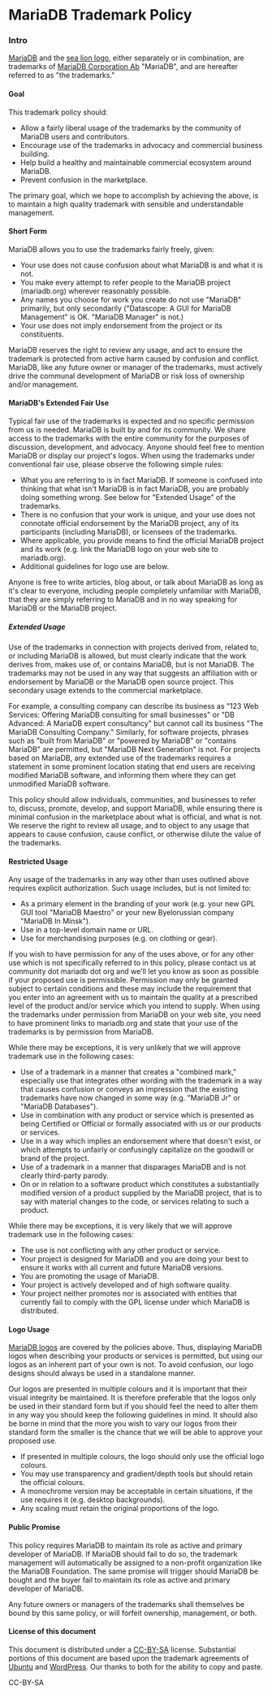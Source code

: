 
# MariaDB Trademark Policy


### Intro


[MariaDB](https://mariadb.org) and the [sea lion logo](https://mariadb.org/en/logos/), either separately or in combination, are trademarks of [MariaDB Corporation Ab](https://www.mariadb.com/) "MariaDB", and are hereafter referred to as "the trademarks."


#### Goal


This trademark policy should:


* Allow a fairly liberal usage of the trademarks by the community of MariaDB users and contributors.
* Encourage use of the trademarks in advocacy and commercial business building.
* Help build a healthy and maintainable commercial ecosystem around MariaDB.
* Prevent confusion in the marketplace.


The primary goal, which we hope to accomplish by achieving the above, is to maintain a high quality trademark with sensible and understandable management.


#### Short Form


MariaDB allows you to use the trademarks fairly freely, given:


* Your use does not cause confusion about what MariaDB is and what it is not.
* You make every attempt to refer people to the MariaDB project (mariadb.org) wherever reasonably possible.
* Any names you choose for work you create do not use "MariaDB" primarily, but only secondarily ("Datascope: A GUI for MariaDB Management" is OK. "MariaDB Manager" is not.)
* Your use does not imply endorsement from the project or its constituents.


MariaDB reserves the right to review any usage, and act to ensure the trademark is protected from active harm caused by confusion and conflict. MariaDB, like any future owner or manager of the trademarks, must actively drive the communal development of MariaDB or risk loss of ownership and/or management.


#### MariaDB's Extended Fair Use


Typical fair use of the trademarks is expected and no specific permission from us is needed. MariaDB is built by and for its community. We share access to the trademarks with the entire community for the purposes of discussion, development, and advocacy. Anyone should feel free to mention MariaDB or display our project's logos. When using the trademarks under conventional fair use, please observe the following simple rules:


* What you are referring to is in fact MariaDB. If someone is confused into thinking that what isn't MariaDB is in fact MariaDB, you are probably doing something wrong. See below for "Extended Usage" of the trademarks.
* There is no confusion that your work is unique, and your use does not connotate official endorsement by the MariaDB project, any of its participants (including MariaDB), or licensees of the trademarks.
* Where applicable, you provide means to find the official MariaDB project and its work (e.g. link the MariaDB logo on your web site to mariadb.org).
* Additional guidelines for logo use are below.


Anyone is free to write articles, blog about, or talk about MariaDB as long as it's clear to everyone, including people completely unfamiliar with MariaDB, that they are simply referring to MariaDB and in no way speaking for MariaDB or the MariaDB project.


##### Extended Usage


Use of the trademarks in connection with projects derived from, related to, or including MariaDB is allowed, but must clearly indicate that the work derives from, makes use of, or contains MariaDB, but is not MariaDB. The trademarks may not be used in any way that suggests an affiliation with or endorsement by MariaDB or the MariaDB open source project. This secondary usage extends to the commercial marketplace.


For example, a consulting company can describe its business as "123 Web Services: Offering MariaDB consulting for small businesses" or "DB Advanced: A MariaDB expert consultancy" but cannot call its business "The MariaDB Consulting Company." Similarly, for software projects, phrases such as "built from MariaDB" or "powered by MariaDB" or "contains MariaDB" are permitted, but "MariaDB Next Generation" is not. For projects based on MariaDB, any extended use of the trademarks requires a statement in some prominent location stating that end users are receiving modified MariaDB software, and informing them where they can get unmodified MariaDB software.


This policy should allow individuals, communities, and businesses to refer to, discuss, promote, develop, and support MariaDB, while ensuring there is minimal confusion in the marketplace about what is official, and what is not. We reserve the right to review all usage, and to object to any usage that appears to cause confusion, cause conflict, or otherwise dilute the value of the trademarks.


#### Restricted Usage


Any usage of the trademarks in any way other than uses outlined above requires explicit authorization. Such usage includes, but is not limited to:


* As a primary element in the branding of your work (e.g. your new GPL GUI tool "MariaDB Maestro" or your new Byelorussian company "MariaDB In Minsk").
* Use in a top-level domain name or URL.
* Use for merchandising purposes (e.g. on clothing or gear).


If you wish to have permission for any of the uses above, or for any other use which is not specifically referred to in this policy, please contact us at community dot mariadb dot org and we'll let you know as soon as possible if your proposed use is permissible. Permission may only be granted subject to certain conditions and these may include the requirement that you enter into an agreement with us to maintain the quality at a prescribed level of the product and/or service which you intend to supply. When using the trademarks under permission from MariaDB on your web site, you need to have prominent links to mariadb.org and state that your use of the trademarks is by permission from MariaDB.


While there may be exceptions, it is very unlikely that we will approve trademark use in the following cases:


* Use of a trademark in a manner that creates a "combined mark," especially use that integrates other wording with the trademark in a way that causes confusion or conveys an impression that the existing trademarks have now changed in some way (e.g. "MariaDB Jr" or "MariaDB Databases").
* Use in combination with any product or service which is presented as being Certified or Official or formally associated with us or our products or services.
* Use in a way which implies an endorsement where that doesn't exist, or which attempts to unfairly or confusingly capitalize on the goodwill or brand of the project.
* Use of a trademark in a manner that disparages MariaDB and is not clearly third-party parody.
* On or in relation to a software product which constitutes a substantially modified version of a product supplied by the MariaDB project, that is to say with material changes to the code, or services relating to such a product.


While there may be exceptions, it is very likely that we will approve trademark use in the following cases:


* The use is not conflicting with any other product or service.
* Your project is designed for MariaDB and you are doing your best to ensure it works with all current and future MariaDB versions.
* You are promoting the usage of MariaDB.
* Your project is actively developed and of high software quality.
* Your project neither promotes nor is associated with entities that currently fail to comply with the GPL license under which MariaDB is distributed.


#### Logo Usage


[MariaDB logos](https://mariadb.org/en/logos/) are covered by the policies above. Thus, displaying MariaDB logos when describing your products or services is permitted, but using our logos as an inherent part of your own is not. To avoid confusion, our logo designs should always be used in a standalone manner.


Our logos are presented in multiple colours and it is important that their visual integrity be maintained. It is therefore preferable that the logos only be used in their standard form but if you should feel the need to alter them in any way you should keep the following guidelines in mind. It should also be borne in mind that the more you wish to vary our logos from their standard form the smaller is the chance that we will be able to approve your proposed use.


* If presented in multiple colours, the logo should only use the official logo colours.
* You may use transparency and gradient/depth tools but should retain the official colours.
* A monochrome version may be acceptable in certain situations, if the use requires it (e.g. desktop backgrounds).
* Any scaling must retain the original proportions of the logo.


#### Public Promise


This policy requires MariaDB to maintain its role as active and primary developer of MariaDB. If MariaDB should fail to do so, the trademark management will automatically be assigned to a non-profit organization like the MariaDB Foundation. The same promise will trigger should MariaDB be bought and the buyer fail to maintain its role as active and primary developer of MariaDB.


Any future owners or managers of the trademarks shall themselves be bound by this same policy, or will forfeit ownership, management, or both.


#### License of this document


This document is distributed under a [CC-BY-SA](https://creativecommons.org/licenses/by-sa/2.0/) license.
Substantial portions of this document are based upon the trademark agreements of [Ubuntu](https://www.ubuntu.com/aboutus/trademarkpolicy) and [WordPress](https://wordpressfoundation.org/trademark-policy/). Our thanks to both for the ability to copy and paste.


CC-BY-SA

